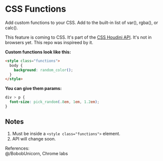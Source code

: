 # CSS Functions  
Add custom functions to your CSS. Add to the built-in list of var(), rgba(), or calc().  
  
This feature is coming to CSS. It's part of the [CSS Houdini API](https://developer.mozilla.org/en-US/docs/Web/Houdini). 
It's not in browsers yet. This repo was inspireed by it.
  
**Custom functions look like this:**
```html
<style class="functions">
  body {
    background: random_color();
  }
</style>
```
  
**You can give them params:**
```css
div > p {
  font-size: pick_random(.8em, 1em, 1.2em);
}
```
  
## Notes
1. Must be inside a `<style class="functions">` element.
2. API will change soon.
  
References:  
@/BobobUnicorn, Chrome labs  
